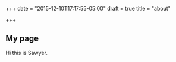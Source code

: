+++
date = "2015-12-10T17:17:55-05:00"
draft = true
title = "about"

+++
## My page

Hi this is Sawyer.



